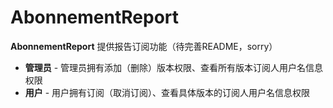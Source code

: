 ﻿
# AbonnementReport


**AbonnementReport** 提供报告订阅功能（待完善README，sorry）

- **管理员** - 管理员拥有添加（删除）版本权限、查看所有版本订阅人用户名信息权限
- **用户** -  用户拥有订阅（取消订阅）、查看具体版本的订阅人用户名信息权限